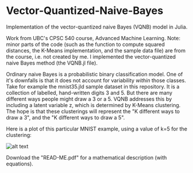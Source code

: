 # Vector-Quantized-Naive-Bayes
Implementation of the vector-quantized naive Bayes (VQNB) model in Julia. 

Work from UBC's CPSC 540 course, Advanced Machine Learning. Note: minor parts of the code (such as the function to compute squared distances, the K-Means implementation, and the sample data file) are from the course, i.e. not created by me. I implemented the vector-quantized naive Bayes method (the VQNB.jl file). 

Ordinary naive Bayes is a probabilistic binary classification model. One of it's downfalls is that it does not account for variability *within* those classes. Take for example the mnist35.jld sample dataset in this repository. It is a collection of labelled, hand-written digits 3 and 5. But there are many different ways people might draw a 3 or a 5. VQNB addresses this by including a latent variable z, which is determined by K-Means clustering. The hope is that these clusterings will represent the "K different ways to draw a 3", and the "K different ways to draw a 5". 

Here is a plot of this particular MNIST example, using a value of k=5 for the clustering:

![alt text](https://github.com/justin-furlotte/Vector-Quantized-Naive-Bayes/mnist35_example.png?raw=true)


Download the "READ-ME.pdf" for a mathematical description (with equations).

